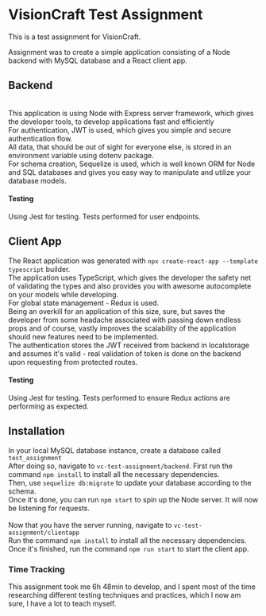 # VisionCraft Test Assignment
This is a test assignment for VisionCraft.

Assignment was to create a simple application consisting of a Node backend with MySQL database and a React client app.

<h2>Backend</h2> <br>
This application is using Node with Express server framework, which gives the developer tools, to develop applications fast and efficiently <br>
For authentication, JWT is used, which gives you simple and secure authentication flow. <br>
All data, that should be out of sight for everyone else, is stored in an environment variable using dotenv package. <br>
For schema creation, Sequelize is used, which is well known ORM for Node and SQL databases and gives you easy way to manipulate and utilize your database models. <br>
<h4>Testing</h4>
Using Jest for testing. 
Tests performed for user endpoints. 

<h2>Client App</h2>
The React application was generated with <code>npx create-react-app --template typescript</code> builder. <br>
The application uses TypeScript, which gives the developer the safety net of validating the types and also provides you with awesome autocomplete on your models while developing. <br>
For global state management - Redux is used. <br> Being an overkill for an application of this size, sure, but saves the developer from some headache associated with passing down endless props and of course, vastly improves the scalability of the application should new features need to be implemented. <br>
The authentication stores the JWT received from backend in localstorage and assumes it's valid - real validation of token is done on the backend upon requesting from protected routes. <br>
<h4>Testing</h4>
Using Jest for testing.
Tests performed to ensure Redux actions are performing as expected.


<h2>Installation</h2>
In your local MySQL database instance, create a database called <code>test_assignment</code><br>
After doing so, navigate to <code>vc-test-assignment/backend</code>. First run the command <code>npm install</code> to install all the necessary dependencies. <br>
Then, use <code>sequelize db:migrate</code> to update your database according to the schema. <br>
Once it's done, you can run <code>npm start</code> to spin up the Node server. It will now be listening for requests. <br>
<br>
Now that you have the server running, navigate to <code>vc-test-assignment/clientapp</code> <br>
Run the command <code>npm install</code> to install all the necessary dependencies. <br>
Once it's finished, run the command <code>npm run start</code> to start the client app.

<h3>Time Tracking</h3>
This assignment took me 6h 48min to develop, and I spent most of the time researching different testing techniques and practices, which I now am sure, I have a lot to teach myself.